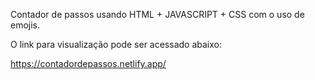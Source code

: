 Contador de passos usando HTML + JAVASCRIPT + CSS com o uso de emojis.

O link para visualização pode ser acessado abaixo:

https://contadordepassos.netlify.app/
